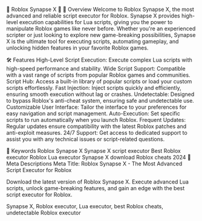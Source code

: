 🚀 Roblox Synapse X 🚀 📜 Overview Welcome to Roblox Synapse X, the most advanced and reliable script executor for Roblox. Synapse X provides high-level execution capabilities for Lua scripts, giving you the power to manipulate Roblox games like never before. Whether you're an experienced scripter or just looking to explore new game-breaking possibilities, Synapse X is the ultimate tool for executing scripts, automating gameplay, and unlocking hidden features in your favorite Roblox games.

🛠️ Features High-Level Script Execution: Execute complex Lua scripts with high-speed performance and stability. Wide Script Support: Compatible with a vast range of scripts from popular Roblox games and communities. Script Hub: Access a built-in library of popular scripts or load your custom scripts effortlessly. Fast Injection: Inject scripts quickly and efficiently, ensuring smooth execution without lag or crashes. Undetectable: Designed to bypass Roblox's anti-cheat system, ensuring safe and undetectable use. Customizable User Interface: Tailor the interface to your preferences for easy navigation and script management. Auto-Execution: Set specific scripts to run automatically when you launch Roblox. Frequent Updates: Regular updates ensure compatibility with the latest Roblox patches and anti-exploit measures. 24/7 Support: Get access to dedicated support to assist you with any technical issues or script-related questions.


🔑 Keywords Roblox Synapse X Synapse X script executor Best Roblox executor Roblox Lua executor Synapse X download Roblox cheats 2024 📜 Meta Descriptions Meta Title: Roblox Synapse X - The Most Advanced Script Executor for Roblox

 Download the latest version of Roblox Synapse X. Execute advanced Lua scripts, unlock game-breaking features, and gain an edge with the best script executor for Roblox.

 Synapse X, Roblox executor, Lua executor, best Roblox cheats, undetectable Roblox executor
